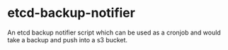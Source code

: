 # etcd-backup-notifier
An etcd backup notifier script which can be used as a cronjob and would take a backup and push into a s3 bucket.
